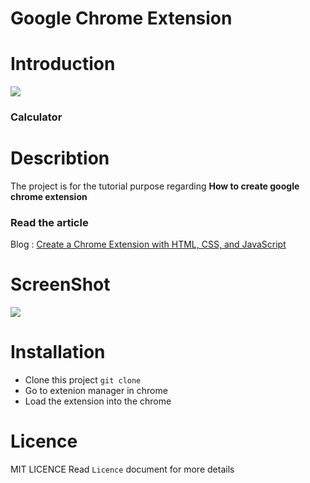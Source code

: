 # Google Chrome Extension

# Introduction

<img src="https://p.kindpng.com/picc/s/77-772110_calculator-icon-png-calculator-icon-transparent-png.png">

### Calculator

# Describtion
 
The project is for the tutorial purpose regarding **How to create google chrome extension**

### Read the article
Blog : [Create a Chrome Extension with HTML, CSS, and JavaScript](https://daily.dev/blog/create-chrome-extension-with-html-css-and-javascript)

# ScreenShot

<img src="https://assets.website-files.com/5e0f1144930a8bc8aace526c/602fdc9a8ec01a8479d610cd_calculator.png">

# Installation

- Clone this project `git clone `
- Go to extenion manager in chrome
- Load the extension into the chrome

# Licence

MIT LICENCE
Read `Licence` document for more details


